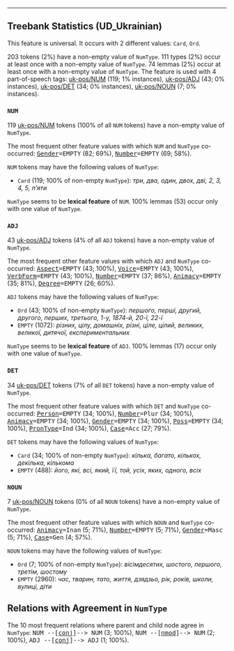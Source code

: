 

--------------------------------------------------------------------------------

## Treebank Statistics (UD_Ukrainian)

This feature is universal.
It occurs with 2 different values: `Card`, `Ord`.

203 tokens (2%) have a non-empty value of `NumType`.
111 types (2%) occur at least once with a non-empty value of `NumType`.
74 lemmas (2%) occur at least once with a non-empty value of `NumType`.
The feature is used with 4 part-of-speech tags: [uk-pos/NUM]() (119; 1% instances), [uk-pos/ADJ]() (43; 0% instances), [uk-pos/DET]() (34; 0% instances), [uk-pos/NOUN]() (7; 0% instances).

### `NUM`

119 [uk-pos/NUM]() tokens (100% of all `NUM` tokens) have a non-empty value of `NumType`.

The most frequent other feature values with which `NUM` and `NumType` co-occurred: <tt><a href="Gender.html">Gender</a>=EMPTY</tt> (82; 69%), <tt><a href="Number.html">Number</a>=EMPTY</tt> (69; 58%).

`NUM` tokens may have the following values of `NumType`:

* `Card` (119; 100% of non-empty `NumType`): <em>три, два, один, двох, дві, 2, 3, 4, 5, п’яти</em>

`NumType` seems to be **lexical feature** of `NUM`. 100% lemmas (53) occur only with one value of `NumType`.

### `ADJ`

43 [uk-pos/ADJ]() tokens (4% of all `ADJ` tokens) have a non-empty value of `NumType`.

The most frequent other feature values with which `ADJ` and `NumType` co-occurred: <tt><a href="Aspect.html">Aspect</a>=EMPTY</tt> (43; 100%), <tt><a href="Voice.html">Voice</a>=EMPTY</tt> (43; 100%), <tt><a href="VerbForm.html">VerbForm</a>=EMPTY</tt> (43; 100%), <tt><a href="Number.html">Number</a>=EMPTY</tt> (37; 86%), <tt><a href="Animacy.html">Animacy</a>=EMPTY</tt> (35; 81%), <tt><a href="Degree.html">Degree</a>=EMPTY</tt> (26; 60%).

`ADJ` tokens may have the following values of `NumType`:

* `Ord` (43; 100% of non-empty `NumType`): <em>першого, перші, другий, другого, перших, третього, 1-у, 1874-й, 20-ї, 22-ї</em>
* `EMPTY` (1072): <em>різних, цілу, домашніх, різні, ціле, цілий, великих, великої, дитячої, експериментальних</em>

`NumType` seems to be **lexical feature** of `ADJ`. 100% lemmas (17) occur only with one value of `NumType`.

### `DET`

34 [uk-pos/DET]() tokens (7% of all `DET` tokens) have a non-empty value of `NumType`.

The most frequent other feature values with which `DET` and `NumType` co-occurred: <tt><a href="Person.html">Person</a>=EMPTY</tt> (34; 100%), <tt><a href="Number.html">Number</a>=Plur</tt> (34; 100%), <tt><a href="Animacy.html">Animacy</a>=EMPTY</tt> (34; 100%), <tt><a href="Gender.html">Gender</a>=EMPTY</tt> (34; 100%), <tt><a href="Poss.html">Poss</a>=EMPTY</tt> (34; 100%), <tt><a href="PronType.html">PronType</a>=Ind</tt> (34; 100%), <tt><a href="Case.html">Case</a>=Acc</tt> (27; 79%).

`DET` tokens may have the following values of `NumType`:

* `Card` (34; 100% of non-empty `NumType`): <em>кілька, багато, кількох, декілька, кількома</em>
* `EMPTY` (488): <em>його, які, всі, який, її, той, усіх, яких, одного, всіх</em>

### `NOUN`

7 [uk-pos/NOUN]() tokens (0% of all `NOUN` tokens) have a non-empty value of `NumType`.

The most frequent other feature values with which `NOUN` and `NumType` co-occurred: <tt><a href="Animacy.html">Animacy</a>=Inan</tt> (5; 71%), <tt><a href="Number.html">Number</a>=EMPTY</tt> (5; 71%), <tt><a href="Gender.html">Gender</a>=Masc</tt> (5; 71%), <tt><a href="Case.html">Case</a>=Gen</tt> (4; 57%).

`NOUN` tokens may have the following values of `NumType`:

* `Ord` (7; 100% of non-empty `NumType`): <em>вісімдесятих, шостого, першого, третім, шостому</em>
* `EMPTY` (2960): <em>час, тварин, тато, життя, дзядзьо, рік, років, школи, вулиці, діти</em>

## Relations with Agreement in `NumType`

The 10 most frequent relations where parent and child node agree in `NumType`:
<tt>NUM --[<a href="../dep/conj.html">conj</a>]--> NUM</tt> (3; 100%),
<tt>NUM --[<a href="../dep/nmod.html">nmod</a>]--> NUM</tt> (2; 100%),
<tt>ADJ --[<a href="../dep/conj.html">conj</a>]--> ADJ</tt> (1; 100%).

